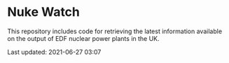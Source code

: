 # Nuke Watch

This repository includes code for retrieving the latest information available on the output of EDF nuclear power plants in the UK.

Last updated: 2021-06-27 03:07